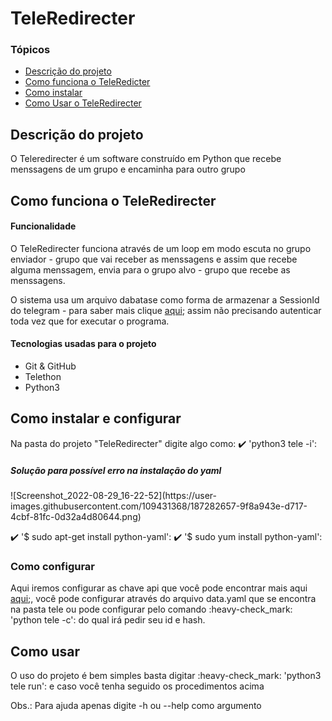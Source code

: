 <h1>TeleRedirecter</h1>

### Tópicos
* [Descrição do projeto](#descrição-do-projeto)
* [Como funciona o TeleRedicter](#como-funciona-o-teleredirecter)
* [Como instalar](#como-instalar-e-configurar)
* [Como Usar o TeleRedirecter](#como-usar)

## Descrição do projeto
<p>O Teleredirecter é um software construído em Python que recebe menssagens de um grupo e encaminha para outro grupo</p>

## Como funciona o TeleRedirecter
<h4>Funcionalidade</h4>
<p>O TeleRedirecter funciona através de um loop em modo escuta no grupo enviador - grupo que vai receber as menssagens e assim que recebe alguma menssagem, envia para o grupo alvo - grupo que recebe as menssagens.

O sistema usa um arquivo dabatase como forma de armazenar a SessionId do telegram - para saber mais clique <a href="https://docs.telethon.dev/en/stable/concepts/sessions.html">aqui</a>; assim não precisando autenticar toda vez que for executar o programa.
</P>

<h4>Tecnologias usadas para o projeto</h4>
<ul>
<li>Git & GitHub</li>
<li>Telethon</li>
<li>Python3</li>
</ul>

## Como instalar e configurar
Na pasta do projeto "TeleRedirecter" digite algo como: 
:heavy_check_mark: 'python3 tele -i':


<h5>Solução para possível erro na instalação do yaml</h5>
![Screenshot_2022-08-29_16-22-52](https://user-images.githubusercontent.com/109431368/187282657-9f8a943e-d717-4cbf-81fc-0d32a4d80644.png)

:heavy_check_mark: '$ sudo apt-get install python-yaml':
:heavy_check_mark: '$ sudo yum install python-yaml':

<h3>Como configurar</h3>
<p> Aqui iremos configurar as chave api que você pode encontrar mais aqui <a href="https://my.telegram.org/">aqui</a>;, você pode configurar através do arquivo data.yaml que se encontra na pasta tele ou pode configurar pelo comando :heavy-check_mark: 'python tele -c': do qual irá pedir seu id e hash.</p>

## Como usar
<p>O uso do projeto é bem simples basta digitar :heavy-check_mark: 'python3 tele run': e caso você tenha seguido os procedimentos acima </p>

<span class="bolded">Obs.: Para ajuda apenas digite -h ou --help como argumento</span>





